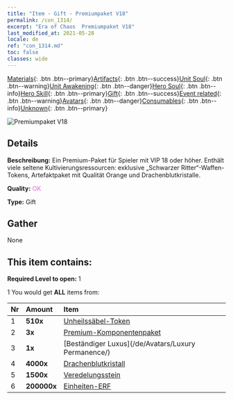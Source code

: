 ```yaml
---
title: "Item - Gift - Premiumpaket V18"
permalink: /con_1314/
excerpt: "Era of Chaos  Premiumpaket V18"
last_modified_at: 2021-05-28
locale: de
ref: "con_1314.md"
toc: false
classes: wide
---
```

 [Materials](/ItemsDE/){: .btn .btn--primary}[Artifacts](/ItemsDE/Artifacts/){: .btn .btn--success}[Unit Soul](/ItemsDE/UnitSoul/){: .btn .btn--warning}[Unit Awakening](/ItemsDE/UnitAwakening/){: .btn .btn--danger}[Hero Soul](/ItemsDE/HeroSoul/){: .btn .btn--info}[Hero Skill](/ItemsDE/HeroSkill/){: .btn .btn--primary}[Gift](/ItemsDE/Gift/){: .btn .btn--success}[Event related](/ItemsDE/Events/){: .btn .btn--warning}[Avatars](/ItemsDE/Avatars/){: .btn .btn--danger}[Consumables](/ItemsDE/Consumables/){: .btn .btn--info}[Unknown](/ItemsDE/Unknown/){: .btn .btn--primary}

 ![Premiumpaket V18](/images/t/i_905001.png)

## Details
 **Beschreibung:** Ein Premium-Paket für Spieler mit VIP 18 oder höher. Enthält viele seltene Kultivierungsressourcen: exklusive „Schwarzer Ritter“-Waffen-Tokens, Artefaktpaket mit Qualität Orange und Drachenblutkristalle.

 **Quality:** <span style="color: #DA70D6">OK</span>

 **Type:** Gift

## Gather

  None

## This item contains:

 **Required Level to open:** 1

 1 You would get **ALL** items  from:

  | Nr | Amount |     Item    |
  |:---|:-------|:------------|
  | 1 |  **510x** | [Unheilssäbel-Token](/ItemsDE/con_979/) |  | 
  | 2 |  **3x** | [Premium-Komponentenpaket](/ItemsDE/con_1363/) |  | 
  | 3 |  **1x** | [Beständiger Luxus](/de/Avatars/Luxury Permanence/) |  | 
  | 4 |  **4000x** | [Drachenblutkristall](/ItemsDE/con_879/) |  | 
  | 5 |  **1500x** | [Veredelungsstein](/ItemsDE/con_814/) |  | 
  | 6 |  **200000x** | [Einheiten-ERF](/ItemsDE/con_902/) |  | 

